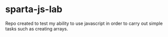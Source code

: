 # sparta-js-lab
Repo created to test my ability to use javascript in order to carry out simple tasks such as creating arrays.
